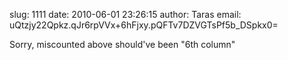 slug:    1111
date:    2010-06-01 23:26:15
author:  Taras
email:   uQtzjy22Qpkz.qJr6rpVVx+6hFjxy.pQFTv7DZVGTsPf5b_DSpkx0=

Sorry, miscounted above should've been  "6th column"
